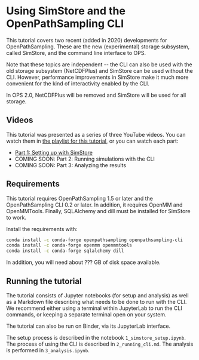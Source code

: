 # Using SimStore and the OpenPathSampling CLI

This tutorial covers two recent (added in 2020) developments for
OpenPathSampling. These are the new (experimental) storage subsystem, called
SimStore, and the command line interface to OPS.

Note that these topics are independent -- the CLI can also be used with the old
storage subsystem (NetCDFPlus) and SimStore can be used without the CLI.
However, performance improvements in SimStore make it much more convenient for
the kind of interactivity enabled by the CLI.

In OPS 2.0, NetCDFPlus will be removed and SimStore will be used for all storage.

## Videos

This tutorial was presented as a series of three YouTube videos. You can watch
them in [the playlist for this tutorial](), or you can watch each part:

* [Part 1: Setting up with SimStore]()
* COMING SOON: Part 2: Running simulations with the CLI
* COMING SOON: Part 3: Analyzing the results

## Requirements

This tutorial requires OpenPathSampling 1.5 or later and the OpenPathSampling
CLI 0.2 or later. In addition, it requires OpenMM and OpenMMTools. Finally,
SQLAlchemy and dill must be installed for SimStore to work.

Install the requirements with:

```bash
conda install -c conda-forge openpathsampling openpathsampling-cli
conda install -c conda-forge openmm openmmtools
conda install -c conda-forge sqlalchemy dill
```

In addition, you will need about ??? GB of disk space available.

## Running the tutorial

The tutorial consists of Jupyter notebooks (for setup and analysis) as well as
a Markdown file describing what needs to be done to run with the CLI. We
recommend either using a terminal within JupyterLab to run the CLI commands, or
keeping a separate terminal open on your system.

The tutorial can also be run on Binder, via its JupyterLab interface. 

The setup process is described in the notebook `1_simstore_setup.ipynb`. The
process of using the CLI is described in `2_running_cli.md`. The analysis is performed
in `3_analysis.ipynb`.
